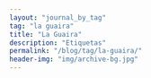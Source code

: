 ```yaml
---
layout: "journal_by_tag"
tag: "la guaira"
title: "La Guaira"
description: "Etiquetas"
permalink: "/blog/tag/la-guaira/"
header-img: "img/archive-bg.jpg"
---
```

